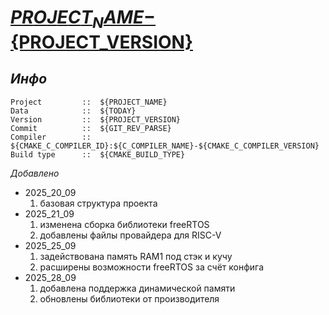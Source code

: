# **[${PROJECT_NAME}-${PROJECT_VERSION}](https://github.com/Fogotcheck/NIIET)**

## *Инфо*
```
Project         ::  ${PROJECT_NAME}
Data            ::  ${TODAY}
Version         ::  ${PROJECT_VERSION}
Commit          ::  ${GIT_REV_PARSE}
Compiler        ::  ${CMAKE_C_COMPILER_ID}:${C_COMPILER_NAME}-${CMAKE_C_COMPILER_VERSION}
Build type      ::  ${CMAKE_BUILD_TYPE}
```

*Добавлено*
- 2025_20_09
    1. базовая структура проекта
- 2025_21_09
    1. изменена сборка библиотеки freeRTOS
    2. добавлены файлы провайдера для RISC-V
- 2025_25_09
    1. задействована память RAM1 под стэк и кучу
    2. расширены возможности freeRTOS за счёт конфига
- 2025_28_09
    1. добавлена поддержка динамической памяти
    2. обновлены библиотеки от производителя
